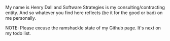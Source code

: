 My name is Henry Dall and Software Strategies is my consulting/contracting entity.  And so whatever you find here reflects (be it for the good or bad) on me personally.

NOTE:  Please excuse the ramshackle state of my Github page.  It's next on my todo list.

